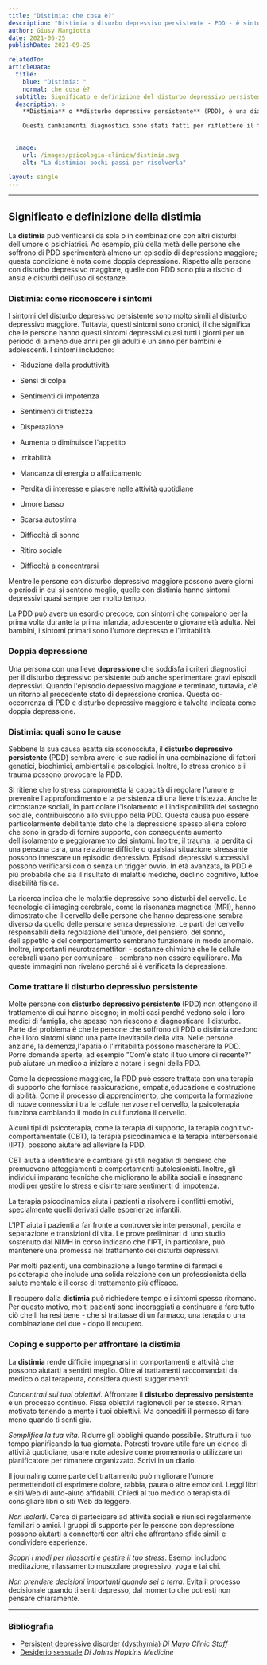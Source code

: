 ```yaml
---
title: "Distimia: che cosa è?"
description: "Distimia o disurbo depressivo persistente - PDD - è sintomo di depressione cronica. Come curarsi dalla depressione cronica"
author: Giusy Margiotta
date: 2021-06-25
publishDate: 2021-09-25

relatedTo:
articleData:
  title:
    blue: "Distimia: "
    normal: che cosa è?
  subtitle: Significato e definizione del disturbo depressivo persistente
  description: >
    **Distimia** o **disturbo depressivo persistente** (PDD), è una diagnosi abbastanza nuova che è caratterizzata da depressione cronica. L'ultima edizione del Manuale diagnostico e statistico dei disturbi mentali (DSM-5) ha consolidato la distimia e il disturbo depressivo cronico maggiore sotto l'ombrello del disturbo depressivo persistente, che include qualsiasi depressione cronica che corre su uno spettro da lieve a grave.

    Questi cambiamenti diagnostici sono stati fatti per riflettere il fatto che non esiste una distinzione scientificamente significativa tra disturbo depressivo maggiore cronico e ciò che era precedentemente noto nel DSM-IV come disturbo distimico.

    
  image:
    url: /images/psicologia-clinica/distimia.svg
    alt: "La distimia: pochi passi per risolverla"

layout: single
---
```



---

## Significato e definizione della distimia

La **distimia** può verificarsi da sola o in combinazione con altri disturbi dell'umore o psichiatrici. Ad esempio, più della metà delle persone che soffrono di PDD sperimenterà almeno un episodio di depressione maggiore; questa condizione è nota come doppia depressione. Rispetto alle persone con disturbo depressivo maggiore, quelle con PDD sono più a rischio di ansia e disturbi dell'uso di sostanze.

### Distimia: come riconoscere i sintomi

I sintomi del disturbo depressivo persistente sono molto simili al disturbo depressivo maggiore. Tuttavia, questi sintomi sono cronici, il che significa che le persone hanno questi sintomi depressivi quasi tutti i giorni per un periodo di almeno due anni per gli adulti e un anno per bambini e adolescenti. I sintomi includono:

- Riduzione della produttività

- Sensi di colpa

- Sentimenti di impotenza

- Sentimenti di tristezza

- Disperazione

- Aumenta o diminuisce l'appetito

- Irritabilità

- Mancanza di energia o affaticamento

- Perdita di interesse e piacere nelle attività quotidiane

- Umore basso

- Scarsa autostima

- Difficoltà di sonno

- Ritiro sociale

- Difficoltà a concentrarsi

Mentre le persone con disturbo depressivo maggiore possono avere giorni o periodi in cui si sentono meglio, quelle con distimia hanno sintomi depressivi quasi sempre per molto tempo.

La PDD può avere un esordio precoce, con sintomi che compaiono per la prima volta durante la prima infanzia, adolescente o giovane età adulta. Nei bambini, i sintomi primari sono l'umore depresso e l'irritabilità.

### Doppia depressione

Una persona con una lieve **depressione** che soddisfa i criteri diagnostici per il disturbo depressivo persistente può anche sperimentare gravi episodi depressivi. Quando l'episodio depressivo maggiore è terminato, tuttavia, c'è un ritorno al precedente stato di depressione cronica. Questa co-occorrenza di PDD e disturbo depressivo maggiore è talvolta indicata come doppia depressione.

### Distimia: quali sono le cause

Sebbene la sua causa esatta sia sconosciuta, il **disturbo depressivo persistente** (PDD) sembra avere le sue radici in una combinazione di fattori genetici, biochimici, ambientali e psicologici. Inoltre, lo stress cronico e il trauma possono provocare la PDD.

Si ritiene che lo stress comprometta la capacità di regolare l'umore e prevenire l'approfondimento e la persistenza di una lieve tristezza. Anche le circostanze sociali, in particolare l'isolamento e l'indisponibilità del sostegno sociale, contribuiscono allo sviluppo della PDD. Questa causa può essere particolarmente debilitante dato che la depressione spesso aliena coloro che sono in grado di fornire supporto, con conseguente aumento dell'isolamento e peggioramento dei sintomi. Inoltre, il trauma, la perdita di una persona cara, una relazione difficile o qualsiasi situazione stressante possono innescare un episodio depressivo. Episodi depressivi successivi possono verificarsi con o senza un trigger ovvio. In età avanzata, la PDD è più probabile che sia il risultato di malattie mediche, declino cognitivo, luttoe disabilità fisica.

La ricerca indica che le malattie depressive sono disturbi del cervello. Le tecnologie di imaging cerebrale, come la risonanza magnetica (MRI), hanno dimostrato che il cervello delle persone che hanno depressione sembra diverso da quello delle persone senza depressione. Le parti del cervello responsabili della regolazione dell'umore, del pensiero, del sonno, dell'appetito e del comportamento sembrano funzionare in modo anomalo. Inoltre, importanti neurotrasmettitori - sostanze chimiche che le cellule cerebrali usano per comunicare - sembrano non essere equilibrare. Ma queste immagini non rivelano perché si è verificata la depressione.

### Come trattare il disturbo depressivo persistente

Molte persone con **disturbo depressivo persistente** (PDD) non ottengono il trattamento di cui hanno bisogno; in molti casi perché vedono solo i loro medici di famiglia, che spesso non riescono a diagnosticare il disturbo.
Parte del problema è che le persone che soffrono di PDD o distimia credono che i loro sintomi siano una parte inevitabile della vita. Nelle persone anziane, la demenza,l'apatia o l'irritabilità possono mascherare la PDD. Porre domande aperte, ad esempio "Com'è stato il tuo umore di recente?" può aiutare un medico a iniziare a notare i segni della PDD.

Come la depressione maggiore, la PDD può essere trattata con una terapia di supporto che fornisce rassicurazione, empatia,educazione e costruzione di abilità. Come il processo di apprendimento, che comporta la formazione di nuove connessioni tra le cellule nervose nel cervello, la psicoterapia funziona cambiando il modo in cui funziona il cervello.

Alcuni tipi di psicoterapia, come la terapia di supporto, la terapia cognitivo-comportamentale (CBT), la terapia psicodinamica e la terapia interpersonale (IPT), possono aiutare ad alleviare la PDD.

CBT aiuta a identificare e cambiare gli stili negativi di pensiero che promuovono atteggiamenti e comportamenti autolesionisti. Inoltre, gli individui imparano tecniche che migliorano le abilità sociali e insegnano modi per gestire lo stress e disinterrare sentimenti di impotenza.

La terapia psicodinamica aiuta i pazienti a risolvere i conflitti emotivi, specialmente quelli derivati dalle esperienze infantili.

L'IPT aiuta i pazienti a far fronte a controversie interpersonali, perdita e separazione e transizioni di vita. Le prove preliminari di uno studio sostenuto dal NIMH in corso indicano che l'IPT, in particolare, può mantenere una promessa nel trattamento dei disturbi depressivi.

Per molti pazienti, una combinazione a lungo termine di farmaci e psicoterapia che include una solida relazione con un professionista della salute mentale è il corso di trattamento più efficace.

Il recupero dalla **distimia** può richiedere tempo e i sintomi spesso ritornano. Per questo motivo, molti pazienti sono incoraggiati a continuare a fare tutto ciò che li ha resi bene - che si trattasse di un farmaco, una terapia o una combinazione dei due - dopo il recupero.

### Coping e supporto per affrontare la distimia

La **distimia** rende difficile impegnarsi in comportamenti e attività che possono aiutarti a sentirti meglio. Oltre ai trattamenti raccomandati dal medico o dal terapeuta, considera questi suggerimenti:

*Concentrati sui tuoi obiettivi*. Affrontare il **disturbo depressivo persistente** è un processo continuo. Fissa obiettivi ragionevoli per te stesso. Rimani motivato tenendo a mente i tuoi obiettivi. Ma concediti il permesso di fare meno quando ti senti giù.

*Semplifica la tua vita*. Ridurre gli obblighi quando possibile. Struttura il tuo tempo pianificando la tua giornata. Potresti trovare utile fare un elenco di attività quotidiane, usare note adesive come promemoria o utilizzare un pianificatore per rimanere organizzato.
Scrivi in un diario.

Il journaling come parte del trattamento può migliorare l'umore permettendoti di esprimere dolore, rabbia, paura o altre emozioni.
Leggi libri e siti Web di auto-aiuto affidabili. Chiedi al tuo medico o terapista di consigliare libri o siti Web da leggere.

*Non isolarti*. Cerca di partecipare ad attività sociali e riunisci regolarmente familiari o amici. I gruppi di supporto per le persone con depressione possono aiutarti a connetterti con altri che affrontano sfide simili e condividere esperienze.

*Scopri i modi per rilassarti e gestire il tuo stress*. Esempi includono meditazione, rilassamento muscolare progressivo, yoga e tai chi.

*Non prendere decisioni importanti quando sei a terra*. Evita il processo decisionale quando ti senti depresso, dal momento che potresti non pensare chiaramente.

***

### Bibliografia

- [Persistent depressive disorder (dysthymia)](https://www.mayoclinic.org/diseases-conditions/persistent-depressive-disorder/symptoms-causes/syc-20350929) *Di Mayo Clinic Staff*
- [Desiderio sessuale](https://www.hopkinsmedicine.org/health/conditions-and-diseases/dysthymia) *Di Johns Hopkins Medicine*